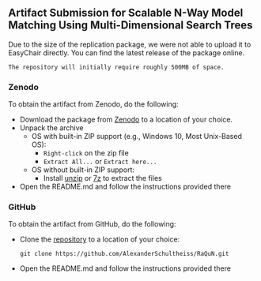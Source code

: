 ## Artifact Submission for Scalable N-Way Model Matching Using Multi-Dimensional Search Trees
Due to the size of the replication package, we were not able to upload it to EasyChair directly. 
You can find the latest release of the package online.

`The repository will initially require roughly 500MB of space.` 

### Zenodo
To obtain the artifact from Zenodo, do the following:

* Download the package from [Zenodo](https://doi.org/10.5281/zenodo.5111532) to a location of your choice.
* Unpack the archive
  * OS with built-in ZIP support (e.g., Windows 10, Most Unix-Based OS): 
    * `Right-click` on the zip file
    * `Extract All...` or `Extract here...`
  * OS without built-in ZIP support: 
    * Install [unzip](https://linux.die.net/man/1/unzip) or [7z](https://www.7-zip.org/download.html) to extract the files
* Open the README.md and follow the instructions provided there

### GitHub
To obtain the artifact from GitHub, do the following:
* Clone the [repository](https://github.com/AlexanderSchultheiss/RaQuN) to a location of your choice:
    ```
    git clone https://github.com/AlexanderSchultheiss/RaQuN.git
    ```
* Open the README.md and follow the instructions provided there

